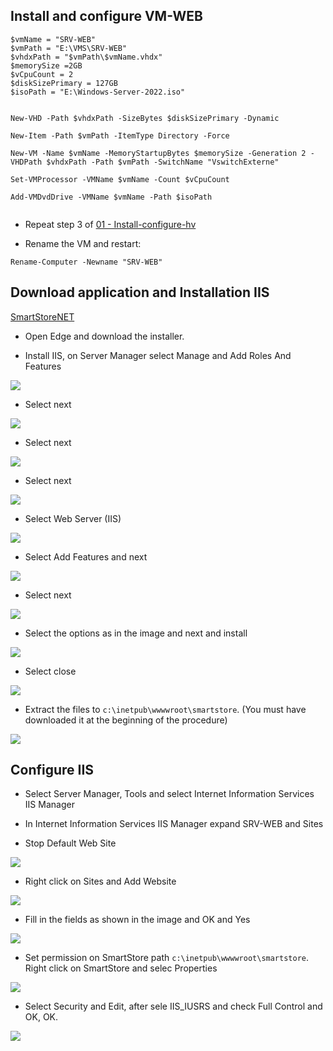 ## Install and configure VM-WEB

```
$vmName = "SRV-WEB"
$vmPath = "E:\VMS\SRV-WEB"
$vhdxPath = "$vmPath\$vmName.vhdx"
$memorySize =2GB
$vCpuCount = 2
$diskSizePrimary = 127GB
$isoPath = "E:\Windows-Server-2022.iso"


New-VHD -Path $vhdxPath -SizeBytes $diskSizePrimary -Dynamic

New-Item -Path $vmPath -ItemType Directory -Force

New-VM -Name $vmName -MemoryStartupBytes $memorySize -Generation 2 -VHDPath $vhdxPath -Path $vmPath -SwitchName "VswitchExterne"

Set-VMProcessor -VMName $vmName -Count $vCpuCount

Add-VMDvdDrive -VMName $vmName -Path $isoPath


```

* Repeat step 3 of [01 - Install-configure-hv](https://github.com/rafamellonh/AzureMigrate/blob/main/On-premises/01%20-%20Install-configure-hv.md)  

* Rename the VM and restart:

```
Rename-Computer -Newname "SRV-WEB"

```

## Download application and Installation IIS

 [SmartStoreNET](https://github.com/smartstore/SmartStoreNET/releases/download/3.2.2/SmartStoreNET.Community.3.2.2.zip ) 

* Open Edge and download the installer.

* Install IIS, on Server Manager select Manage and Add Roles And Features

![](/On-premises/img-on/install-iis01.png)

* Select next

![](/On-premises/img-on/install-iis02.png)

* Select next

![](/On-premises/img-on/install-iis03.png)

* Select next

![](/On-premises/img-on/install-iis04.png)

* Select Web Server (IIS)

![](/On-premises/img-on/install-iis05.png)

* Select Add Features and next

![](/On-premises/img-on/install-iis06.png)


* Select next

![](/On-premises/img-on/install-iis08.png)

* Select the options as in the image and next and install

![](/On-premises/img-on/install-iis09.png)

* Select close

![](/On-premises/img-on/install-iis10.png)

* Extract the files to ``` c:\inetpub\wwwwroot\smartstore ```. (You must have downloaded it at the beginning of the procedure)

![](/On-premises/img-on/install-iis11.png)


## Configure IIS

* Select Server Manager, Tools and select Internet Information Services IIS Manager

* In Internet Information Services IIS Manager expand SRV-WEB and Sites

* Stop Default Web Site

![](/On-premises/img-on/install-iis12.png)

* Right click on Sites and Add Website 

![](/On-premises/img-on/install-iis13.png)

* Fill in the fields as shown in the image and OK and Yes

![](/On-premises/img-on/install-iis14.png)

* Set permission on SmartStore path ``` c:\inetpub\wwwwroot\smartstore ```. Right click on SmartStore and selec Properties

![](/On-premises/img-on/install-iis15.png)

* Select Security and Edit, after sele IIS_IUSRS and check Full Control and OK, OK.

![](/On-premises/img-on/install-iis16.png)